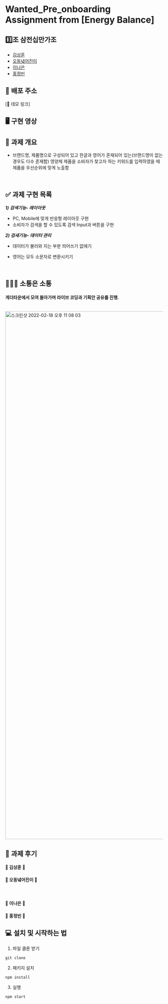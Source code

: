 # Wanted_Pre_onboarding Assignment from [Energy Balance]

## 3️⃣조 삼전십만가조

- [김상훈](https://github.com/Ho0on)
- [오동녘어진이](https://github.com/eojine94)
- [이나은](https://github.com/cotton-cotton)
- [홍정빈](https://github.com/tohjbin2)

## 🚀 배포 주소

[🔗 데모 링크]

## 🖥 구현 영상

## 🥑 과제 개요

- 브랜드명, 제품명으로 구성되어 있고 한글과 영어가 혼재되어 있는(브랜드명이 없는 경우도 다수 존재함) 영양제 제품을 소비자가 찾고자 하는 키워드를 입력하였을 때 제품을 우선순위에 맞게 노출함

  <br>

## ✅ 과제 구현 목록

**_1) 검색기능- 레이아웃_**

- PC, Mobile에 맞게 반응형 레이아웃 구현
- 소비자가 검색을 할 수 있도록 검색 Input과 버튼을 구현

**_2) 검새기능- 데이터 관리_**

- 데이터가 불러와 지는 부분 띄어쓰기 없애기
- 영어는 모두 소문자로 변환시키기

  <br>

## 👨🏼‍💻 소통은 소통

#### 게더타운에서 모여 돌아가며 라이브 코딩과 기획안 공유를 진행.
  <br>

  <img width="1684" alt="스크린샷 2022-02-18 오후 11 08 03" src="https://user-images.githubusercontent.com/63281199/154698116-9a6bb55e-bd10-4f38-b900-7b092eecaf45.png">

  
## 🍉 과제 후기

#### 🍩 김상훈 🍩


#### 🍿 오동녘어진이 🍿

&nbsp;&nbsp;

#### 🍭 이나은 🍭


#### 🍙 홍정빈 🍙



## 💻 설치 및 시작하는 법

1. 파일 클론 받기

```
git clone 
```

2. 패키지 설치

```
npm install

```

3. 실행

```
npm start
```
